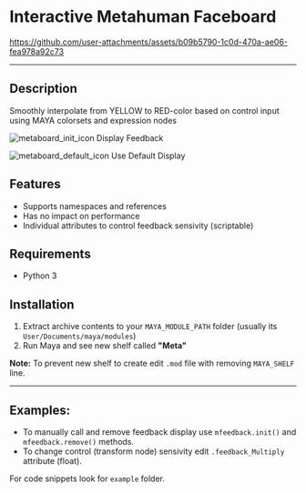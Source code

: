 
# Interactive Metahuman Faceboard
https://github.com/user-attachments/assets/b09b5790-1c0d-470a-ae06-fea978a92c73

---
## Description
Smoothly interpolate from YELLOW to RED-color based on control input using MAYA colorsets and expression nodes

![metaboard_init_icon](https://github.com/user-attachments/assets/731be98b-cbcc-43cd-ab4d-0277e94b5637) Display Feedback

![metaboard_default_icon](https://github.com/user-attachments/assets/f45c03a9-7176-4ed6-b28a-642035dcf3a2) Use Default Display


## Features
+ Supports namespaces and references
+ Has no impact on performance
+ Individual attributes to control feedback sensivity (scriptable)

## Requirements
+ Python 3

## Installation
1. Extract archive contents to your `MAYA_MODULE_PATH` folder (usually its `User/Documents/maya/modules`)
2. Run Maya and see new shelf called **"Meta"**

**Note:** To prevent new shelf to create edit `.mod` file with removing `MAYA_SHELF` line.

---
## Examples:
+ To manually call and remove feedback display use ```mfeedback.init()``` and ```mfeedback.remove()``` methods.
+ To change control (transform node) sensivity edit `.feedback_Multiply` attribute (float).

For code snippets look for `example` folder.




